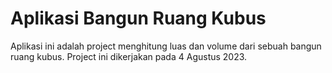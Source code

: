 # Aplikasi Bangun Ruang Kubus

Aplikasi ini adalah project menghitung luas dan volume dari sebuah bangun ruang kubus. Project ini dikerjakan pada 4 Agustus 2023.
